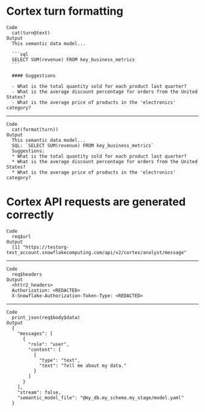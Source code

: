 # Cortex turn formatting

    Code
      cat(turn@text)
    Output
      This semantic data model...
      
      ```sql
      SELECT SUM(revenue) FROM key_business_metrics
      ```
      
      #### Suggestions
      
      - What is the total quantity sold for each product last quarter?
      - What is the average discount percentage for orders from the United States?
      - What is the average price of products in the 'electronics' category?

---

    Code
      cat(format(turn))
    Output
      This semantic data model...
      SQL: `SELECT SUM(revenue) FROM key_business_metrics`
      Suggestions:
      * What is the total quantity sold for each product last quarter?
      * What is the average discount percentage for orders from the United States?
      * What is the average price of products in the 'electronics' category?

# Cortex API requests are generated correctly

    Code
      req$url
    Output
      [1] "https://testorg-test_account.snowflakecomputing.com/api/v2/cortex/analyst/message"

---

    Code
      req$headers
    Output
      <httr2_headers>
      Authorization: <REDACTED>
      X-Snowflake-Authorization-Token-Type: <REDACTED>

---

    Code
      print_json(req$body$data)
    Output
      {
        "messages": [
          {
            "role": "user",
            "content": [
              {
                "type": "text",
                "text": "Tell me about my data."
              }
            ]
          }
        ],
        "stream": false,
        "semantic_model_file": "@my_db.my_schema.my_stage/model.yaml"
      }

